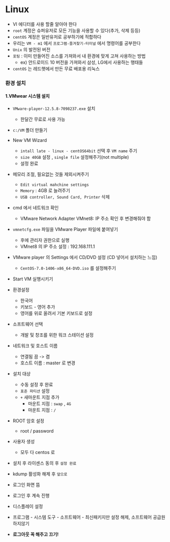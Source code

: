 # Linux

- VI 에디터를 사용 할줄 알아야 한다
- `root` 계정은 슈퍼유저로 모든 기능을 사용할 수 있다(추가, 삭제 등등)
- `centOS` 계정은 일반유저로 공부하기에 적합하다
- 우리는 `VM - m1` 에서 `프로그램-즐겨찾기-터미널` 에서 명령어를 공부한다
- `Unix` 의 발전된 버전
- `포팅` : 이미 만들어진 소스를 가져와서 내 환경에 맞게 고쳐 사용하는 방법
  - ex) 안드로이드 10 버전을 가져와서 삼성, LG에서 사용하는 행태들
- `centOS` 는 레드햇에서 만든 무료 배포용 리눅스



### 환경 설치

#### 1.VMwear 시스템 설치

- `VMware-player-12.5.8-7098237.exe` 설치
  -  한달간 무료로 사용 가능
- `c:/VM` 폴더 만들기
- New VM Wizard
  - `intall late - linux - centOS64bit` 선택 후 `VM name` 주기
  - `size 40GB` 설정 , `single file` 설정해주기(not multiple)
  - 설정 완료
- 메모리 조절, 필요없는 것들 제외시켜주기
  - `Edit virtual mahchine settings`
  - `Memory` : 4GB 로 늘려주기
  - `USB controller, Sound Card, Printer` 삭제
- cmd 에서 네트워크 확인
  -  VMware Network Adapter VMnet8: IP 주소 확인 후 변경해줘야 함

- `vmnetcfg.exe` 파일을 VMware Player 파일에 붙여넣기
  - 후에 관리자 권한으로 실행
  - VMnet8 의 IP 주소 설정 : 192.168.111.1 
- VMware player 의 Settings 에서 CD/DVD 설정 (CD 넣어서 설치하는 느낌)
  - `CentOS-7.0-1406-x86_64-DVD.iso` 를 설정해주기
- Start VM 실행시키기
- 환경설정 
  - 한국어
  - 키보드 - 영어 추가
  - 영어를 위로 올려서 기본 키보드로 설정
- 소프트웨어 선택
  - 개발 및 창조를 위한 워크 스테이션 설정
- 네트워크 및 호스트 이름
  - 연결됨 끔 -> 켬
  - 호스트 이름 : master 로 변경
- 설치 대상
  - 수동 설정 후 완료
  - `표준 파티션` 설정
  - `+` 새마운트 지점 추가
    - 마운트 지점 : `swap` , `4G`
    - 마운트 지점 : `/`
- ROOT 암호 설정
  - root / password
- 사용자 생성
  - 모두 다 centos 로
- 설치 후 라이센스 동의 후 `설정 완료`
- kdump 활성화 해제 후 `앞으로`
- 로그인 화면 뜸
- 로그인 후 계속 진행

- 디스플레이 설정 
- 프로그램 - 시스템 도구 - 소프트웨어 - 최신패키지만 설정 해제, 소프트웨어 공급원 하지않기
- **로그아웃 꼭 해주고 끄기!**



